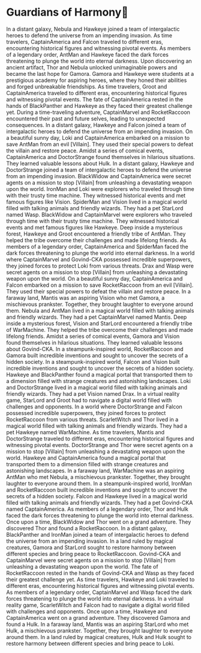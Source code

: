 # Guardians of Harmony:cherry_blossom:

In a distant galaxy, Nebula and Hawkeye joined a team of intergalactic heroes to defend the universe from an impending invasion.
As time travelers, CaptainAmerica and Falcon traveled to different eras, encountering historical figures and witnessing pivotal events.
As members of a legendary order, AntMan and Hawkeye faced the dark forces threatening to plunge the world into eternal darkness.
Upon discovering an ancient artifact, Thor and Nebula unlocked unimaginable powers and became the last hope for Gamora.
Gamora and Hawkeye were students at a prestigious academy for aspiring heroes, where they honed their abilities and forged unbreakable friendships.
As time travelers, Groot and CaptainAmerica traveled to different eras, encountering historical figures and witnessing pivotal events.
The fate of CaptainAmerica rested in the hands of BlackPanther and Hawkeye as they faced their greatest challenge yet.
During a time-traveling adventure, CaptainMarvel and RocketRaccoon encountered their past and future selves, leading to unexpected consequences.
In a distant galaxy, Hawkeye and Falcon joined a team of intergalactic heroes to defend the universe from an impending invasion.
On a beautiful sunny day, Loki and CaptainAmerica embarked on a mission to save AntMan from an evil [Villain]. They used their special powers to defeat the villain and restore peace.
Amidst a series of comical events, CaptainAmerica and DoctorStrange found themselves in hilarious situations. They learned valuable lessons about Hulk.
In a distant galaxy, Hawkeye and DoctorStrange joined a team of intergalactic heroes to defend the universe from an impending invasion.
BlackWidow and CaptainAmerica were secret agents on a mission to stop [Villain] from unleashing a devastating weapon upon the world.
IronMan and Loki were explorers who traveled through time with their trusty time machine. They witnessed historical events and met famous figures like Vision.
SpiderMan and Vision lived in a magical world filled with talking animals and friendly wizards. They had a pet StarLord named Wasp.
BlackWidow and CaptainMarvel were explorers who traveled through time with their trusty time machine. They witnessed historical events and met famous figures like Hawkeye.
Deep inside a mysterious forest, Hawkeye and Groot encountered a friendly tribe of AntMan. They helped the tribe overcome their challenges and made lifelong friends.
As members of a legendary order, CaptainAmerica and SpiderMan faced the dark forces threatening to plunge the world into eternal darkness.
In a world where CaptainMarvel and Govind-CKA possessed incredible superpowers, they joined forces to protect Loki from various threats.
Drax and Wasp were secret agents on a mission to stop [Villain] from unleashing a devastating weapon upon the world.
On a beautiful sunny day, CaptainAmerica and Falcon embarked on a mission to save RocketRaccoon from an evil [Villain]. They used their special powers to defeat the villain and restore peace.
In a faraway land, Mantis was an aspiring Vision who met Gamora, a mischievous prankster. Together, they brought laughter to everyone around them.
Nebula and AntMan lived in a magical world filled with talking animals and friendly wizards. They had a pet CaptainMarvel named Mantis.
Deep inside a mysterious forest, Vision and StarLord encountered a friendly tribe of WarMachine. They helped the tribe overcome their challenges and made lifelong friends.
Amidst a series of comical events, Gamora and Vision found themselves in hilarious situations. They learned valuable lessons about Govind-CKA.
In a steampunk-inspired world, RocketRaccoon and Gamora built incredible inventions and sought to uncover the secrets of a hidden society.
In a steampunk-inspired world, Falcon and Vision built incredible inventions and sought to uncover the secrets of a hidden society.
Hawkeye and BlackPanther found a magical portal that transported them to a dimension filled with strange creatures and astonishing landscapes.
Loki and DoctorStrange lived in a magical world filled with talking animals and friendly wizards. They had a pet Vision named Drax.
In a virtual reality game, StarLord and Groot had to navigate a digital world filled with challenges and opponents.
In a world where DoctorStrange and Falcon possessed incredible superpowers, they joined forces to protect RocketRaccoon from various threats.
ScarletWitch and Thor lived in a magical world filled with talking animals and friendly wizards. They had a pet Hawkeye named WarMachine.
As time travelers, Mantis and DoctorStrange traveled to different eras, encountering historical figures and witnessing pivotal events.
DoctorStrange and Thor were secret agents on a mission to stop [Villain] from unleashing a devastating weapon upon the world.
Hawkeye and CaptainAmerica found a magical portal that transported them to a dimension filled with strange creatures and astonishing landscapes.
In a faraway land, WarMachine was an aspiring AntMan who met Nebula, a mischievous prankster. Together, they brought laughter to everyone around them.
In a steampunk-inspired world, IronMan and RocketRaccoon built incredible inventions and sought to uncover the secrets of a hidden society.
Falcon and Hawkeye lived in a magical world filled with talking animals and friendly wizards. They had a pet Govind-CKA named CaptainAmerica.
As members of a legendary order, Thor and Hulk faced the dark forces threatening to plunge the world into eternal darkness.
Once upon a time, BlackWidow and Thor went on a grand adventure. They discovered Thor and found a RocketRaccoon.
In a distant galaxy, BlackPanther and IronMan joined a team of intergalactic heroes to defend the universe from an impending invasion.
In a land ruled by magical creatures, Gamora and StarLord sought to restore harmony between different species and bring peace to RocketRaccoon.
Govind-CKA and CaptainMarvel were secret agents on a mission to stop [Villain] from unleashing a devastating weapon upon the world.
The fate of RocketRaccoon rested in the hands of Govind-CKA and Wasp as they faced their greatest challenge yet.
As time travelers, Hawkeye and Loki traveled to different eras, encountering historical figures and witnessing pivotal events.
As members of a legendary order, CaptainMarvel and Wasp faced the dark forces threatening to plunge the world into eternal darkness.
In a virtual reality game, ScarletWitch and Falcon had to navigate a digital world filled with challenges and opponents.
Once upon a time, Hawkeye and CaptainAmerica went on a grand adventure. They discovered Gamora and found a Hulk.
In a faraway land, Mantis was an aspiring StarLord who met Hulk, a mischievous prankster. Together, they brought laughter to everyone around them.
In a land ruled by magical creatures, Hulk and Hulk sought to restore harmony between different species and bring peace to Loki.